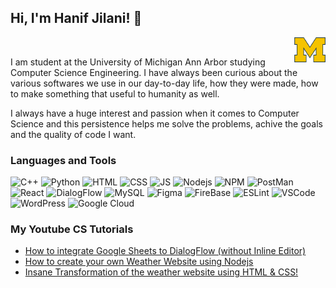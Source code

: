 ## Hi, I'm Hanif Jilani! 👋

<img align="right" src = "1200px-Michigan_Wolverines_logo.svg.png" width = "50" height = "40"/>
<br>
<p>I am student at the University of Michigan Ann Arbor studying Computer Science Engineering. I have always been curious about the various softwares we use in our day-to-day life, how they were made, how to make something that useful to humanity as well.

I always have a huge interest and passion when it comes to Computer Science and this persistence helps me solve the problems, achive the goals and the quality of code I want.</p>
<h3>Languages and Tools</h3>
<p>
  <img alt = "C++" src = "https://img.shields.io/badge/C%2B%2B-00599C?style=for-the-badge&logo=c%2B%2B&logoColor=white" />
  <img alt = "Python" src = "https://img.shields.io/badge/Python-FFD43B?style=for-the-badge&logo=python&logoColor=blue" />
  <img alt = "HTML" src = "https://img.shields.io/badge/HTML5-E34F26?style=for-the-badge&logo=html5&logoColor=white" />
  <img alt = "CSS" src = "https://img.shields.io/badge/CSS3-1572B6?style=for-the-badge&logo=css3&logoColor=white" />
  <img alt = "JS" src = "https://img.shields.io/badge/JavaScript-323330?style=for-the-badge&logo=javascript&logoColor=F7DF1E"/>
  <img alt="Nodejs" src = "https://img.shields.io/badge/Node%20js-339933?style=for-the-badge&logo=nodedotjs&logoColor=white" />
  <img alt = "NPM" src = "https://img.shields.io/badge/npm-CB3837?style=for-the-badge&logo=npm&logoColor=white" />
  <img alt = "PostMan" src = "https://img.shields.io/badge/Postman-FF6C37?style=for-the-badge&logo=Postman&logoColor=white"/>
  <img alt = "React" src = "https://img.shields.io/badge/React-20232A?style=for-the-badge&logo=react&logoColor=61DAFB" />
  <img alt="DialogFlow" src = "https://img.shields.io/badge/dialogflow-FF9800?style=for-the-badge&logo=dialogflow&logoColor=white" />
  <img alt="MySQL" src = "https://img.shields.io/badge/MySQL-005C84?style=for-the-badge&logo=mysql&logoColor=white" />
  <img alt="Figma" src = "https://img.shields.io/badge/Figma-F24E1E?style=for-the-badge&logo=figma&logoColor=white" />
  <img alt="FireBase" src = "https://img.shields.io/badge/firebase-ffca28?style=for-the-badge&logo=firebase&logoColor=black"/>
  <img alt = "ESLint" src = "https://img.shields.io/badge/eslint-3A33D1?style=for-the-badge&logo=eslint&logoColor=white" />
  <img alt = "VSCode" src = "https://img.shields.io/badge/VSCode-0078D4?style=for-the-badge&logo=visual%20studio%20code&logoColor=white" />
  <img alt = "WordPress" src = "https://img.shields.io/badge/Wordpress-21759B?style=for-the-badge&logo=wordpress&logoColor=white" />
  <img alt = "Google Cloud" src = "https://img.shields.io/badge/Google_Cloud-4285F4?style=for-the-badge&logo=google-cloud&logoColor=white" />  
</p>
<h3>My Youtube CS Tutorials</h3>
<ul>
  <li><a href="https://youtu.be/YFE3S_O_cUY">How to integrate Google Sheets to DialogFlow (without Inline Editor)</a></li>
  <li><a href="https://youtu.be/wVOgch_uusg">How to create your own Weather Website using Nodejs</a></li>
  <li><a href="https://youtu.be/KM-_AN2NCno">Insane Transformation of the weather website using HTML & CSS!</a></li>
</ul>
<!--
**hanifjilani/hanifjilani** is a ✨ _special_ ✨ repository because its `README.md` (this file) appears on your GitHub profile.

Here are some ideas to get you started:

- 🔭 I’m currently working on ...
- 🌱 I’m currently learning ...
- 👯 I’m looking to collaborate on ...
- 🤔 I’m looking for help with ...
- 💬 Ask me about ...
- 📫 How to reach me: ...
- 😄 Pronouns: ...
- ⚡ Fun fact: ...
-->
